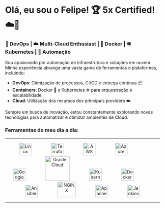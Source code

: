 
# Olá, eu sou o Felipe! 🏆 5x Certified! ☁️🏅

### 🔄 DevOps | ☁️ Multi-Cloud Enthusiast | 🐳 Docker | ☸️ Kubernetes | 🤖 Automação

Sou apaixonado por automação de infraestrutura e soluções em nuvem. Minha experiência abrange uma vasta gama de ferramentas e plataformas, incluindo:

- **DevOps**: Otimização de processos, CI/CD e entrega contínua 📦
- **Containers**: Docker 🐳 e Kubernetes ☸️ para orquestração e escalabilidade
- **Cloud**: Utilização dos recursos dos principais providers ☁️
  
    
Sempre em busca de inovação, estou constantemente explorando novas tecnologias para automatizar e otimizar ambientes de Cloud.

### Ferramentas do meu dia a dia:
---
<p align="center">
  <img src="https://cdn.jsdelivr.net/gh/devicons/devicon/icons/linux/linux-original.svg" alt="Linux" width="40" height="40" style="margin-right: 60px;"/>
  <img src="https://cdn.jsdelivr.net/gh/devicons/devicon/icons/terraform/terraform-original.svg" alt="Terraform" width="40" height="40" style="margin-right: 60px;"/>
  <img src="https://cdn.jsdelivr.net/gh/devicons/devicon/icons/amazonwebservices/amazonwebservices-original-wordmark.svg" alt="AWS" width="40" height="40" style="margin-right: 60px;"/>
  <img src="https://cdn.jsdelivr.net/gh/devicons/devicon/icons/azure/azure-original.svg" alt="Azure" width="40" height="40" style="margin-right: 60px;"/>
  <img src="https://cdn.jsdelivr.net/gh/devicons/devicon/icons/googlecloud/googlecloud-original.svg" alt="Google Cloud" width="40" height="40" style="margin-right: 60px;"/>
  <img src="https://cdn.jsdelivr.net/gh/devicons/devicon/icons/oracle/oracle-original.svg" alt="Oracle Cloud" width="80" height="80" style="margin-right: 60px;"/>
  <img src="https://cdn.jsdelivr.net/gh/devicons/devicon/icons/kubernetes/kubernetes-plain.svg" alt="Kubernetes" width="40" height="40" style="margin-right: 60px;"/>
  <img src="https://cdn.jsdelivr.net/gh/devicons/devicon/icons/docker/docker-original.svg" alt="Docker" width="40" height="40" style="margin-right: 60px;"/>
  <img src="https://cdn.jsdelivr.net/gh/devicons/devicon/icons/ansible/ansible-original.svg" alt="Ansible" width="40" height="40" style="margin-right: 60px;"/>
  <img src="https://cdn.jsdelivr.net/gh/devicons/devicon/icons/nginx/nginx-original.svg" alt="NGINX" width="60" height="50" style="margin-right: 60px;"/>
  <img src="https://cdn.jsdelivr.net/gh/devicons/devicon/icons/apache/apache-original.svg" alt="Apache" width="40" height="40" style="margin-right: 60px;"/>
  <img src="https://cdn.jsdelivr.net/gh/devicons/devicon/icons/jenkins/jenkins-original.svg" alt="Jenkins" width="40" height="40"/>
</p>


---

